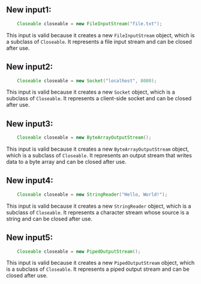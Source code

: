 ## New input1:
```java
    Closeable closeable = new FileInputStream("file.txt");
```
This input is valid because it creates a new `FileInputStream` object, which is a subclass of `Closeable`. It represents a file input stream and can be closed after use.

## New input2:
```java
    Closeable closeable = new Socket("localhost", 8080);
```
This input is valid because it creates a new `Socket` object, which is a subclass of `Closeable`. It represents a client-side socket and can be closed after use.

## New input3:
```java
    Closeable closeable = new ByteArrayOutputStream();
```
This input is valid because it creates a new `ByteArrayOutputStream` object, which is a subclass of `Closeable`. It represents an output stream that writes data to a byte array and can be closed after use.

## New input4:
```java
    Closeable closeable = new StringReader("Hello, World!");
```
This input is valid because it creates a new `StringReader` object, which is a subclass of `Closeable`. It represents a character stream whose source is a string and can be closed after use.

## New input5:
```java
    Closeable closeable = new PipedOutputStream();
```
This input is valid because it creates a new `PipedOutputStream` object, which is a subclass of `Closeable`. It represents a piped output stream and can be closed after use.